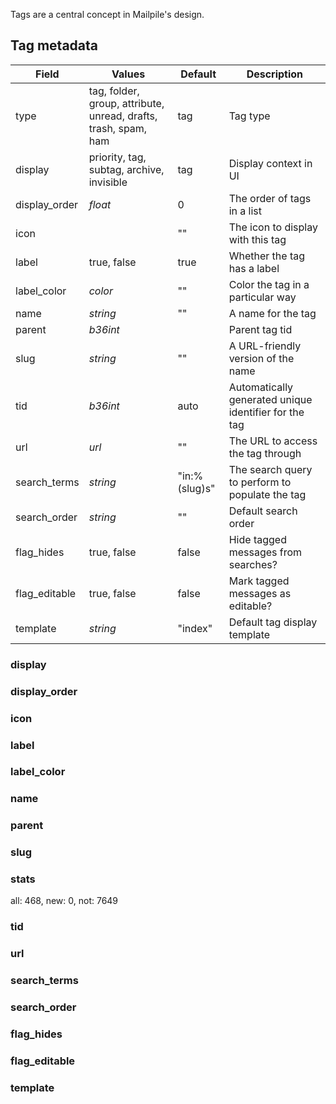 Tags are a central concept in Mailpile's design.

## Tag metadata

| Field         | Values           | Default | Description                                               |
| ------------- | ---------------- | ------- | --------------------------------------------------------- |
| type          | tag, folder, group, attribute, unread, drafts, trash, spam, ham | tag | Tag type       |
| display       | priority, tag, subtag, archive, invisible  | tag     | Display context in UI           |
| display_order | _float_          | 0       | The order of tags in a list                               |
| icon          |                  | ""      | The icon to display with this tag                         |
| label         | true, false      | true    | Whether the tag has a label                               |
| label_color   | _color_          | ""      | Color the tag in a particular way                         |
| name          | _string_         | ""      | A name for the tag                                        |
| parent        | _b36int_         |         | Parent tag tid                                            |
| slug          | _string_         | ""      | A URL-friendly version of the name                        |
| tid           | _b36int_         | auto    | Automatically generated unique identifier for the tag     |
| url           | _url_            | ""      | The URL to access the tag through                         |
| search_terms  | _string_         | "in:%(slug)s" | The search query to perform to populate the tag            |
| search_order  | _string_         | ""      | Default search order                                      |
| flag_hides    | true, false      | false   | Hide tagged messages from searches?                       |
| flag_editable | true, false      | false   | Mark tagged messages as editable?                         |
| template      | _string_         | "index" | Default tag display template                              |

### display

### display_order
### icon
### label
### label_color
### name
### parent
### slug
### stats
all: 468,
new: 0,
not: 7649

### tid
### url
### search_terms
### search_order
### flag_hides
### flag_editable
### template

